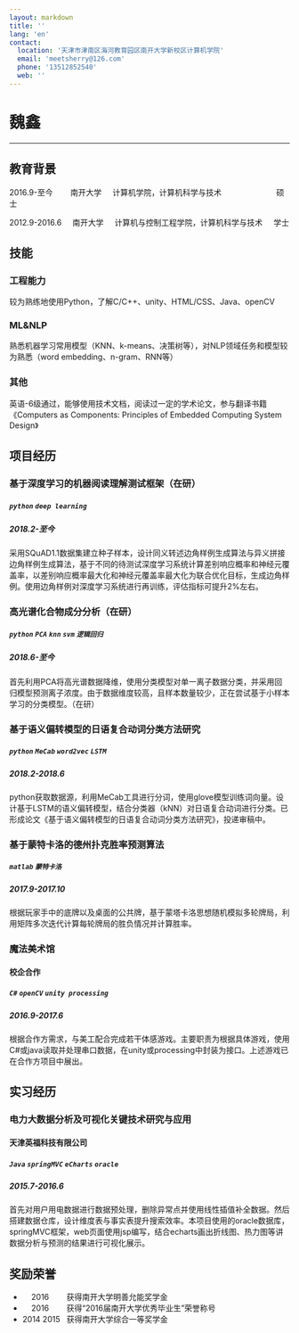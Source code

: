 ```yaml
---
layout: markdown
title: ''
lang: 'en'
contact:
  location: '天津市津南区海河教育园区南开大学新校区计算机学院'
  email: 'meetsherry@126.com'
  phone: '13512852540'
  web: ''
---
```


# 魏鑫

-----------

## 教育背景
2016.9-至今&nbsp;&nbsp;&nbsp;&nbsp;&nbsp;&nbsp;&nbsp;
南开大学&nbsp;&nbsp;&nbsp;&nbsp;
计算机学院，计算机科学与技术&nbsp;&nbsp;&nbsp;&nbsp;&nbsp;&nbsp;&nbsp;&nbsp;&nbsp;&nbsp;&nbsp;&nbsp;&nbsp;&nbsp;&nbsp;&nbsp;&nbsp;&nbsp;&nbsp;&nbsp;&nbsp;&nbsp;&nbsp;&nbsp;
硕士

2012.9-2016.6&nbsp;&nbsp;&nbsp;&nbsp;
南开大学&nbsp;&nbsp;&nbsp;&nbsp;
计算机与控制工程学院，计算机科学与技术&nbsp;&nbsp;&nbsp;&nbsp;
学士


## 技能

### 工程能力
  较为熟练地使用Python，了解C/C++、unity、HTML/CSS、Java、openCV

### ML&NLP
  熟悉机器学习常用模型（KNN、k-means、决策树等），对NLP领域任务和模型较为熟悉（word embedding、n-gram、RNN等）

### 其他
  英语-6级通过，能够使用技术文档，阅读过一定的学术论文，参与翻译书籍《Computers as Components: Principles of Embedded Computing System Design》

## 项目经历

### 基于深度学习的机器阅读理解测试框架（在研）
##### `python`  `deep learning`
##### 2018.2-至今
采用SQuAD1.1数据集建立种子样本，设计同义转述边角样例生成算法与异义拼接边角样例生成算法，基于不同的待测试深度学习系统计算差别响应概率和神经元覆盖率，以差别响应概率最大化和神经元覆盖率最大化为联合优化目标，生成边角样例。使用边角样例对深度学习系统进行再训练，评估指标可提升2%左右。

### 高光谱化合物成分分析（在研）
##### `python` `PCA` `knn` `svm` `逻辑回归` 
##### 2018.6-至今
首先利用PCA将高光谱数据降维，使用分类模型对单一离子数据分类，并采用回归模型预测离子浓度。由于数据维度较高，且样本数量较少，正在尝试基于小样本学习的分类模型。（在研）


### 基于语义偏转模型的日语复合动词分类方法研究
##### `python` `MeCab` `word2vec` `LSTM`
##### 2018.2-2018.6
python获取数据源，利用MeCab工具进行分词，使用glove模型训练词向量。设计基于LSTM的语义偏转模型，结合分类器（kNN）对日语复合动词进行分类。已形成论文《基于语义偏转模型的日语复合动词分类方法研究》，投递审稿中。

### 基于蒙特卡洛的德州扑克胜率预测算法
##### `matlab` `蒙特卡洛`
##### 2017.9-2017.10
根据玩家手中的底牌以及桌面的公共牌，基于蒙塔卡洛思想随机模拟多轮牌局，利用矩阵多次迭代计算每轮牌局的胜负情况并计算胜率。

### 魔法美术馆
#### 校企合作
##### `C#` `openCV` `unity`  `processing` 
##### 2016.9-2017.6
根据合作方需求，与美工配合完成若干体感游戏。主要职责为根据具体游戏，使用C#或java读取并处理串口数据，在unity或processing中封装为接口。上述游戏已在合作方项目中展出。

## 实习经历
### 电力大数据分析及可视化关键技术研究与应用
#### 天津英福科技有限公司
##### `Java` `springMVC` `eCharts` `oracle`
##### 2015.7-2016.6
首先对用户用电数据进行数据预处理，删除异常点并使用线性插值补全数据。然后搭建数据仓库，设计维度表与事实表提升搜索效率。本项目使用的oracle数据库，springMVC框架，web页面使用jsp编写，结合echarts画出折线图、热力图等讲数据分析与预测的结果进行可视化展示。

## 奖励荣誉
* &nbsp;&nbsp;&nbsp;&nbsp;2016    &nbsp;&nbsp;&nbsp;&nbsp;&nbsp;&nbsp; 获得南开大学明善允能奖学金
* &nbsp;&nbsp;&nbsp;&nbsp;2016    &nbsp;&nbsp;&nbsp;&nbsp;&nbsp;&nbsp; 获得“2016届南开大学优秀毕业生”荣誉称号
* 2014 2015      &nbsp;&nbsp;获得南开大学综合一等奖学金

